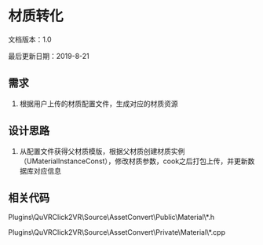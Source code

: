 # 材质转化

文档版本：1.0 

最后更新日期：2019-8-21

## 需求

1. 根据用户上传的材质配置文件，生成对应的材质资源

## 设计思路

1. 从配置文件获得父材质模版，根据父材质创建材质实例（UMaterialInstanceConst），修改材质参数，cook之后打包上传，并更新数据库对应信息

## 相关代码

Plugins\QuVRClick2VR\Source\AssetConvert\Public\Material\\*.h

Plugins\QuVRClick2VR\Source\AssetConvert\Private\Material\\*.cpp

